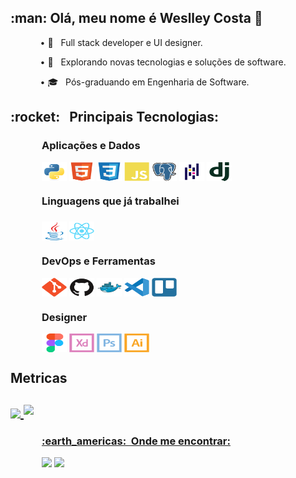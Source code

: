 <div class="container">
<!--   <p> leia em português <a href="https://github.com/wesscosta-dev/wesscosta-dev-pt/blob/main/README.md">clicando aqui.</a> </p> -->

<h2> :man: Olá, meu nome é Weslley Costa 👋 </h2>
    <ul>
      <ol> • 🤔 &nbsp; Full stack developer e UI designer.</ol>
      <ol> • 🤔 &nbsp; Explorando novas tecnologias e soluções de software.</ol>
      <ol> • 🎓 &nbsp; Pós-graduando em Engenharia de Software.</ol>
    </ul>

  
  <h2> :rocket: &nbsp; Principais Tecnologias: </h2>
  
   <div style="padding-left:50px">
      <h3 style="">Aplicações e Dados</h3>
        <img align="center" alt="Python" height="30" width="40" src="https://raw.githubusercontent.com/devicons/devicon/master/icons/python/python-original.svg">
        <img align="center" alt="HTML" height="30" width="40" src="https://raw.githubusercontent.com/devicons/devicon/master/icons/html5/html5-original.svg">
        <img align="center" alt="CSS" height="30" width="40" src="https://raw.githubusercontent.com/devicons/devicon/master/icons/css3/css3-original.svg">
        <img align="center" alt="Js" height="30" width="40" src="https://raw.githubusercontent.com/devicons/devicon/master/icons/javascript/javascript-plain.svg">
        <img align="center" alt="Postgresql" height="30" width="40" src="https://github.com/devicons/devicon/blob/master/icons/postgresql/postgresql-original.svg">
        <img align="center" alt="Pandas" height="30" width="40" src="https://github.com/devicons/devicon/blob/master/icons/pandas/pandas-original.svg">
        <img align="center" alt="Pandas" height="30" width="40" src="https://github.com/devicons/devicon/blob/master/icons/django/django-plain.svg">
  </div>  
  
   <div style="padding-left:50px">
      <h3>Linguagens que já trabalhei<h3>
      <img align="center" alt="Java" height="30" width="40" src="https://raw.githubusercontent.com/devicons/devicon/master/icons/java/java-original.svg">
      <img align="center" alt="React" height="30" width="40" src="https://github.com/devicons/devicon/blob/master/icons/react/react-original.svg">   
  </div>
  
   <div style="padding-left:50px">
      <h3>DevOps e Ferramentas</h3>
        <img align="center" alt="Git" height="30" width="40" src="https://github.com/devicons/devicon/blob/master/icons/git/git-original.svg">
        <img align="center" alt="GitHub" height="30" width="40" src="https://github.com/devicons/devicon/blob/master/icons/github/github-original.svg">   
        <img align="center" alt="Docker" height="30" width="40" src="https://github.com/devicons/devicon/blob/master/icons/docker/docker-original.svg">
        <img align="center" alt="vscode" height="30" width="40" src="https://github.com/devicons/devicon/blob/master/icons/vscode/vscode-original.svg">
        <img align="center" alt="trello" height="30" width="40" src="https://github.com/devicons/devicon/blob/master/icons/trello/trello-plain.svg">
  </div>
    
   <div style="padding-left:50px">
      <h3>Designer</h3>
        <img align="center" alt="Figma" height="30" width="40" src="https://github.com/devicons/devicon/blob/master/icons/figma/figma-original.svg">
        <img align="center" alt="XD" height="30" width="40" src="https://github.com/devicons/devicon/blob/master/icons/xd/xd-line.svg">
        <img align="center" alt="Photoshop" height="30" width="40" src="https://github.com/devicons/devicon/blob/master/icons/photoshop/photoshop-line.svg">
        <img align="center" alt="Photoshop" height="30" width="40" src="https://github.com/devicons/devicon/blob/master/icons/illustrator/illustrator-line.svg">
  </div>
       
        
<div>
  <h2>Metricas<h2>
  <a href="https://github.com/wesscosta-dev"/>
  <img align="center" height="180em" src="https://github-readme-stats.vercel.app/api?username=wesscosta-dev&show_icons=true&&include_all_commits=true&count_private=true&title_color=67E480&bg_color=191622&text_color=E1E1E6&icon_color=988BC7&border_color=44475a">
  <img align="top" src="https://github-readme-stats.vercel.app/api/top-langs/?username=wesscosta-dev&layout=compact&langs_count=8&title_color=67E480&bg_color=191622&text_color=E1E1E6&border_color=44475a">
</div>

 <div style="padding-left:50px">
    <h3> :earth_americas: &nbsp;Onde me encontrar: </h3> 
    <a href="https://www.linkedin.com/in/weslleycosta/" target="_blank"><img src="https://img.shields.io/badge/-LinkedIn-%230077B5?style=for-the-badge&logo=linkedin&logoColor=white" target="_blank"></a>
    <a href="https://www.behance.net/wess" target="_blank"><img src="https://img.shields.io/badge/Behance-1769ff?style=for-the-badge&logo=behance&logoColor=white" target="_blank"></a>
</div>
 
</div>
